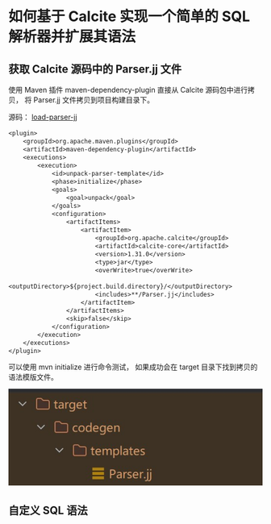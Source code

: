 # 如何基于 Calcite 实现一个简单的 SQL 解析器并扩展其语法

## 获取 Calcite 源码中的 Parser.jj 文件
使用 Maven 插件 maven-dependency-plugin 直接从 Calcite 源码包中进行拷贝，
将 Parser.jj 文件拷贝到项目构建目录下。

源码： [load-parser-jj](https://gitee.com/whosly/calcite-jj/tree/master/load-parser-jj)

```pom
<plugin>
    <groupId>org.apache.maven.plugins</groupId>
    <artifactId>maven-dependency-plugin</artifactId>
    <executions>
        <execution>
            <id>unpack-parser-template</id>
            <phase>initialize</phase>
            <goals>
                <goal>unpack</goal>
            </goals>
            <configuration>
                <artifactItems>
                    <artifactItem>
                        <groupId>org.apache.calcite</groupId>
                        <artifactId>calcite-core</artifactId>
                        <version>1.31.0</version>
                        <type>jar</type>
                        <overWrite>true</overWrite>
                        <outputDirectory>${project.build.directory}/</outputDirectory>
                        <includes>**/Parser.jj</includes>
                    </artifactItem>
                </artifactItems>
                <skip>false</skip>
            </configuration>
        </execution>
    </executions>
</plugin>
```

可以使用 mvn initialize 进行命令测试，
如果成功会在 target 目录下找到拷贝的语法模版文件。

![load_jj](../../_media/assets/Calcite/jj/load_jj.jpg)


## 自定义 SQL 语法
